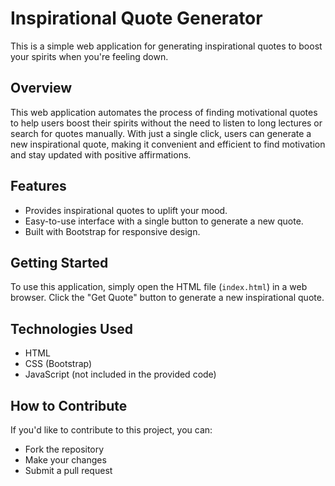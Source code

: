 # Inspirational Quote Generator

This is a simple web application for generating inspirational quotes to boost your spirits when you're feeling down.

## Overview

This web application automates the process of finding motivational quotes to help users boost their spirits without the need to listen to long lectures or search for quotes manually. With just a single click, users can generate a new inspirational quote, making it convenient and efficient to find motivation and stay updated with positive affirmations.

## Features

- Provides inspirational quotes to uplift your mood.
- Easy-to-use interface with a single button to generate a new quote.
- Built with Bootstrap for responsive design.

## Getting Started

To use this application, simply open the HTML file (`index.html`) in a web browser. Click the "Get Quote" button to generate a new inspirational quote.

## Technologies Used

- HTML
- CSS (Bootstrap)
- JavaScript (not included in the provided code)

## How to Contribute

If you'd like to contribute to this project, you can:

- Fork the repository
- Make your changes
- Submit a pull request



